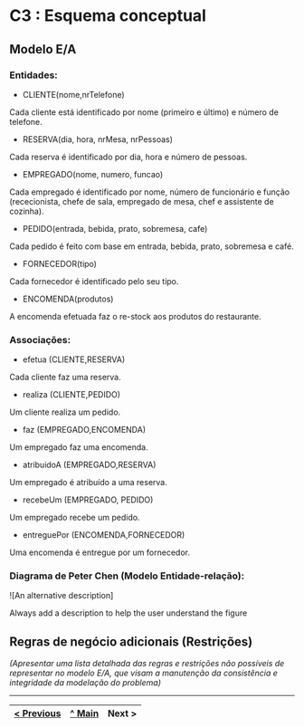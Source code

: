 # C3 : Esquema conceptual

## Modelo E/A

### Entidades:

- CLIENTE(nome,nrTelefone)

Cada cliente está identificado por nome (primeiro e último) e número de telefone.

- RESERVA(dia, hora, nrMesa, nrPessoas)

Cada reserva é identificado por dia, hora e número de pessoas.

- EMPREGADO(nome, numero, funcao)

Cada empregado é identificado por nome, número de funcionário e função (rececionista, chefe de sala, empregado de mesa, chef e assistente de cozinha).

- PEDIDO(entrada, bebida, prato, sobremesa, cafe)

Cada pedido é feito com base em entrada, bebida, prato, sobremesa e café.

- FORNECEDOR(tipo)

Cada fornecedor é identificado pelo seu tipo.

- ENCOMENDA(produtos)

A encomenda efetuada faz o re-stock aos produtos do restaurante.

### Associações:

- efetua (CLIENTE,RESERVA)

Cada cliente faz uma reserva.

- realiza (CLIENTE,PEDIDO)

Um cliente realiza um pedido.

- faz (EMPREGADO,ENCOMENDA)

Um empregado faz uma encomenda.

- atribuidoA (EMPREGADO,RESERVA)

Um empregado é atribuído a uma reserva.

- recebeUm (EMPREGADO, PEDIDO)

Um empregado recebe um pedido.

- entreguePor (ENCOMENDA,FORNECEDOR)

Uma encomenda é entregue por um fornecedor.

### Diagrama de Peter Chen (Modelo Entidade-relação):   
![An alternative description]

Always add a description to help the user understand the figure 

## Regras de negócio adicionais (Restrições)
_(Apresentar uma lista detalhada das regras e restrições não possíveis de representar no modelo E/A, que visam a manutenção da consistência e integridade da modelação do problema)_

---
[< Previous](rei02.md) | [^ Main](https://github.com/SIBD01/TrabalhoFinal/) | Next >
:--- | :---: | ---: 
